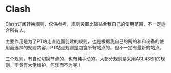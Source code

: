 # Clash

Clash订阅转换规则，仅供参考，规则设置比较贴合我自己的使用范围，不一定适合所有人。

主要作用是为了PT站走直连而创建的规则，也是根据我自己的网络和和设备的使用而选择的规则内容，PT站点规则是包含所有站点的，但不一定有最新的站点。

三个规则，有自动切换节点的，也有纯手动的。大部分规则是采用ACL4SSR的规则，毕竟有大佬维护，何乐而不为呢！
